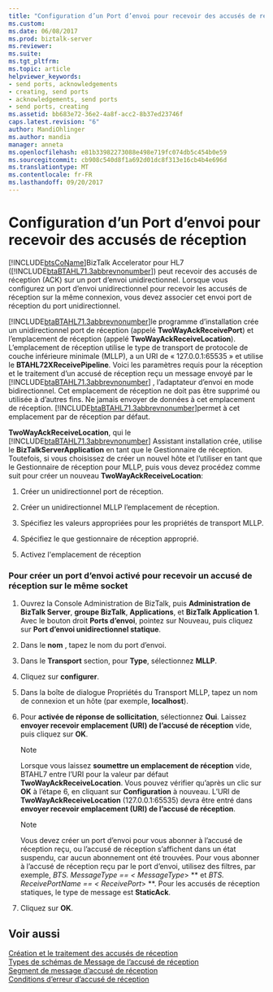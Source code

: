 ```yaml
---
title: "Configuration d’un Port d’envoi pour recevoir des accusés de réception | Documents Microsoft"
ms.custom: 
ms.date: 06/08/2017
ms.prod: biztalk-server
ms.reviewer: 
ms.suite: 
ms.tgt_pltfrm: 
ms.topic: article
helpviewer_keywords:
- send ports, acknowledgements
- creating, send ports
- acknowledgements, send ports
- send ports, creating
ms.assetid: bb683e72-36e2-4a8f-acc2-8b37ed23746f
caps.latest.revision: "6"
author: MandiOhlinger
ms.author: mandia
manager: anneta
ms.openlocfilehash: e81b33982273088e498e719fc074db5c454b0e59
ms.sourcegitcommit: cb908c540d8f1a692d01dc8f313e16cb4b4e696d
ms.translationtype: MT
ms.contentlocale: fr-FR
ms.lasthandoff: 09/20/2017
---
```

# <a name="setting-up-a-send-port-for-receiving-acks"></a>Configuration d’un Port d’envoi pour recevoir des accusés de réception
[!INCLUDE[btsCoName](../../includes/btsconame-md.md)]BizTalk Accelerator pour HL7 ([!INCLUDE[btaBTAHL71.3abbrevnonumber](../../includes/btabtahl71-3abbrevnonumber-md.md)]) peut recevoir des accusés de réception (ACK) sur un port d’envoi unidirectionnel. Lorsque vous configurez un port d’envoi unidirectionnel pour recevoir les accusés de réception sur la même connexion, vous devez associer cet envoi port de réception du port unidirectionnel.  
  
 [!INCLUDE[btaBTAHL71.3abbrevnonumber](../../includes/btabtahl71-3abbrevnonumber-md.md)]le programme d’installation crée un unidirectionnel port de réception (appelé **TwoWayAckReceivePort**) et l’emplacement de réception (appelé **TwoWayAckReceiveLocation**). L’emplacement de réception utilise le type de transport de protocole de couche inférieure minimale (MLLP), a un URI de « 127.0.0.1:65535 » et utilise le **BTAHL72XReceivePipeline**. Voici les paramètres requis pour la réception et le traitement d’un accusé de réception reçu un message envoyé par le [!INCLUDE[btaBTAHL71.3abbrevnonumber](../../includes/btabtahl71-3abbrevnonumber-md.md)] , l’adaptateur d’envoi en mode bidirectionnel. Cet emplacement de réception ne doit pas être supprimé ou utilisée à d’autres fins. Ne jamais envoyer de données à cet emplacement de réception. [!INCLUDE[btaBTAHL71.3abbrevnonumber](../../includes/btabtahl71-3abbrevnonumber-md.md)]permet à cet emplacement par de réception par défaut.  
  
 **TwoWayAckReceiveLocation**, qui le [!INCLUDE[btaBTAHL71.3abbrevnonumber](../../includes/btabtahl71-3abbrevnonumber-md.md)] Assistant installation crée, utilise le **BizTalkServerApplication** en tant que le Gestionnaire de réception. Toutefois, si vous choisissez de créer un nouvel hôte et l’utiliser en tant que le Gestionnaire de réception pour MLLP, puis vous devez procédez comme suit pour créer un nouveau **TwoWayAckReceiveLocation**:  
  
1.  Créer un unidirectionnel port de réception.  
  
2.  Créer un unidirectionnel MLLP l’emplacement de réception.  
  
3.  Spécifiez les valeurs appropriées pour les propriétés de transport MLLP.  
  
4.  Spécifiez le que gestionnaire de réception approprié.  
  
5.  Activez l'emplacement de réception  
  
### <a name="to-create-a-send-port-enabled-to-receive-an-ack-on-the-same-socket"></a>Pour créer un port d’envoi activé pour recevoir un accusé de réception sur le même socket  
  
1.  Ouvrez la Console Administration de BizTalk, puis **Administration de BizTalk Server**, **groupe BizTalk**, **Applications**, et **BizTalk Application 1**. Avec le bouton droit **Ports d’envoi**, pointez sur Nouveau, puis cliquez sur **Port d’envoi unidirectionnel statique**.  
  
2.  Dans le **nom** , tapez le nom du port d’envoi.  
  
3.  Dans le **Transport** section, pour **Type**, sélectionnez **MLLP**.  
  
4.  Cliquez sur **configurer**.  
  
5.  Dans la boîte de dialogue Propriétés du Transport MLLP, tapez un nom de connexion et un hôte (par exemple, **localhost**).  
  
6.  Pour **activée de réponse de sollicitation**, sélectionnez **Oui**. Laissez **envoyer recevoir emplacement (URI) de l’accusé de réception** vide, puis cliquez sur **OK**.  
  
    > [!NOTE]
    >  Lorsque vous laissez **soumettre un emplacement de réception** vide, BTAHL7 entre l’URI pour la valeur par défaut **TwoWayAckReceiveLocation**. Vous pouvez vérifier qu’après un clic sur **OK** à l’étape 6, en cliquant sur **Configuration** à nouveau. L’URI de **TwoWayAckReceiveLocation** (127.0.0.1:65535) devra être entré dans **envoyer recevoir emplacement (URI) de l’accusé de réception**.  
  
    > [!NOTE]
    >  Vous devez créer un port d’envoi pour vous abonner à l’accusé de réception reçu, ou l’accusé de réception s’affichent dans un état suspendu, car aucun abonnement ont été trouvées. Pour vous abonner à l’accusé de réception reçu par le port d’envoi, utilisez des filtres, par exemple,  **BTS. MessageType == \<* MessageType*> ** et  **BTS. ReceivePortName == \<* ReceivePort*> **. Pour les accusés de réception statiques, le type de message est **StaticAck**.  
  
7.  Cliquez sur **OK**.  
  
## <a name="see-also"></a>Voir aussi  
 [Création et le traitement des accusés de réception](../../adapters-and-accelerators/accelerator-hl7/creating-and-processing-acknowledgments.md)   
 [Types de schémas de Message de l’accusé de réception](../../adapters-and-accelerators/accelerator-hl7/ack-message-schema-types.md)   
 [Segment de message d’accusé de réception](../../adapters-and-accelerators/accelerator-hl7/message-acknowledgment-segment.md)   
 [Conditions d’erreur d’accusé de réception](../../adapters-and-accelerators/accelerator-hl7/acknowledgment-error-conditions.md)